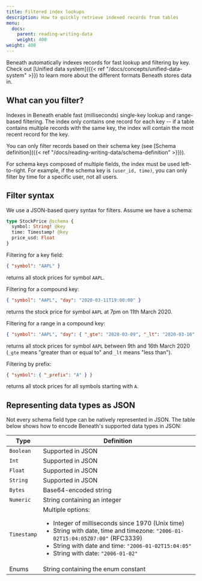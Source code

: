 ```yaml
---
title: Filtered index lookups
description: How to quickly retrieve indexed records from tables
menu:
  docs:
    parent: reading-writing-data
    weight: 400
weight: 400
---
```


Beneath automatically indexes records for fast lookup and filtering by key. Check out [Unified data system]({{< ref "/docs/concepts/unified-data-system" >}}) to learn more about the different formats Beneath stores data in.

## What can you filter?

Indexes in Beneath enable fast (milliseconds) single-key lookup and range-based filtering. The index only contains one record for each key -- if a table contains multiple records with the same key, the index will contain the most recent record for the key.

You can only filter records based on their schema key (see [Schema definition]({{< ref "/docs/reading-writing-data/schema-definition" >}})).

For schema keys composed of multiple fields, the index must be used left-to-right. For example, if the schema key is `(user_id, time)`, you can only filter by time for a specific user, not all users.

## Filter syntax

We use a JSON-based query syntax for filters. Assume we have a schema:

```graphql
type StockPrice @schema {
  symbol: String! @key
  time: Timestamp! @key
  price_usd: Float
}
```

Filtering for a key field:

```json
{ "symbol": "AAPL" }
```

returns all stock prices for symbol `AAPL`.

Filtering for a compound key:

```json
{ "symbol": "AAPL", "day": "2020-03-11T19:00:00" }
```

returns the stock price for symbol `AAPL` at 7pm on 11th March 2020.

Filtering for a range in a compound key:

```json
{ "symbol": "AAPL", "day": { "_gte": "2020-03-09", "_lt": "2020-03-16" } }
```

returns all stock prices for symbol `AAPL` between 9th and 16th March 2020 (`_gte` means "greater than or equal to" and `_lt` means "less than").

Filtering by prefix:

```json
{ "symbol": { "_prefix": "A" } }
```

returns all stock prices for all symbols starting with `A`.

## Representing data types as JSON

Not every schema field type can be natively represented in JSON. The table below shows how to encode Beneath's supported data types in JSON:

| Type        | Definition                                                                                                                                                                                                                                                                 |
| ----------- | -------------------------------------------------------------------------------------------------------------------------------------------------------------------------------------------------------------------------------------------------------------------------- |
| `Boolean`   | Supported in JSON                                                                                                                                                                                                                                                          |
| `Int`       | Supported in JSON                                                                                                                                                                                                                                                          |
| `Float`     | Supported in JSON                                                                                                                                                                                                                                                          |
| `String`    | Supported in JSON                                                                                                                                                                                                                                                          |
| `Bytes`     | Base64-encoded string                                                                                                                                                                                                                                                      |
| `Numeric`   | String containing an integer                                                                                                                                                                                                                                               |
| `Timestamp` | Multiple options:<ul><li>Integer of milliseconds since 1970 (Unix time)</li><li>String with date, time and timezone: `"2006-01-02T15:04:05Z07:00"` (RFC3339)</li><li>String with date and time: `"2006-01-02T15:04:05"`</li><li>String with date: `"2006-01-02"`</li></ul> |
| Enums       | String containing the enum constant                                                                                                                                                                                                                                        |
